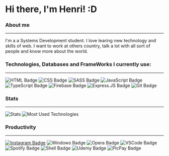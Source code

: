 # Hi there, I'm Henri! :D

### About me
<hr />

I'm a a Systems Development student. I love learing new technology and skills of web. I want to work at others country, talk a lot with all sort of people and know more about the world.

### Technologies, Databases and FrameWorks I currently use:
<hr />

![HTML Badge](https://img.shields.io/badge/HTML5-E34F26?style=for-the-badge&logo=html5&logoColor=white)
![CSS Badge](https://img.shields.io/badge/CSS3-1572B6?style=for-the-badge&logo=css3&logoColor=white)
![SASS Badge](https://img.shields.io/badge/Sass-CC6699?style=for-the-badge&logo=sass&logoColor=white)
![JavaScript Badge](https://img.shields.io/badge/JavaScript-323330?style=for-the-badge&logo=javascript&logoColor=F7DF1E)
![TypeScript Badge](https://img.shields.io/badge/TypeScript-007ACC?style=for-the-badge&logo=typescript&logoColor=white)
![Firebase Badge](https://img.shields.io/badge/firebase-ffca28?style=for-the-badge&logo=firebase&logoColor=black)
![Express.JS Badge](https://img.shields.io/badge/Express.js-000000?style=for-the-badge&logo=express&logoColor=white)
![Git Badge](https://img.shields.io/badge/Git-F05032?style=for-the-badge&logo=git&logoColor=white)
<!--
  ![MongoDB Badge](https://img.shields.io/badge/MongoDB-4EA94B?style=for-the-badge&logo=mongodb&logoColor=white)
  ![Vue.JS Badge](https://img.shields.io/badge/Vue.js-35495E?style=for-the-badge&logo=vuedotjs&logoColor=4FC08D)
-->
### Stats

<hr />

![Stats](https://github-readme-stats.vercel.app/api?username=henrilima&theme=dark)
![Most Used Technologies](https://github-readme-stats.vercel.app/api/top-langs/?username=henrilima&theme=dark)

### Productivity

<hr />

[![Instagram Badge](https://img.shields.io/badge/Instagram-E4405F?style=for-the-badge&logo=instagram&logoColor=white)](https://instagram.com/henriii.l)
![Windows Badge](https://img.shields.io/badge/Windows-0078D6?style=for-the-badge&logo=windows&logoColor=white)
![Opera Badge](https://img.shields.io/badge/Opera-FF1B2D?style=for-the-badge&logo=Opera&logoColor=white)
![VSCode Badge](https://img.shields.io/badge/Visual_Studio_Code-0078D4?style=for-the-badge&logo=visual%20studio%20code&logoColor=white)
![Spotify Badge](https://img.shields.io/badge/Spotify-1ED760?&style=for-the-badge&logo=spotify&logoColor=white)
![Shell Badge](https://img.shields.io/badge/windows%20terminal-4D4D4D?style=for-the-badge&logo=windows%20terminal&logoColor=white)
![Udemy Badge](https://img.shields.io/badge/Udemy-EC5252?style=for-the-badge&logo=Udemy&logoColor=white)
![PicPay Badge](https://img.shields.io/badge/picpay-21C25E?style=for-the-badge&logo=picpay&logoColor=white)

